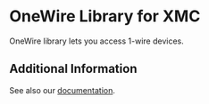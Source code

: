 # OneWire Library for XMC

OneWire library lets you access 1-wire devices.

## Additional Information
See also our [documentation](https://xmc-arduino.readthedocs.io/en/latest/builtin-libraries.html).